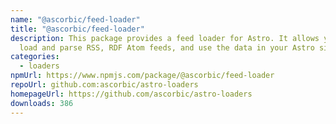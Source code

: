 ```yaml
---
name: "@ascorbic/feed-loader"
title: "@ascorbic/feed-loader"
description: This package provides a feed loader for Astro. It allows you to
  load and parse RSS, RDF Atom feeds, and use the data in your Astro site.
categories:
  - loaders
npmUrl: https://www.npmjs.com/package/@ascorbic/feed-loader
repoUrl: github.com:ascorbic/astro-loaders
homepageUrl: https://github.com/ascorbic/astro-loaders
downloads: 386
---
```

